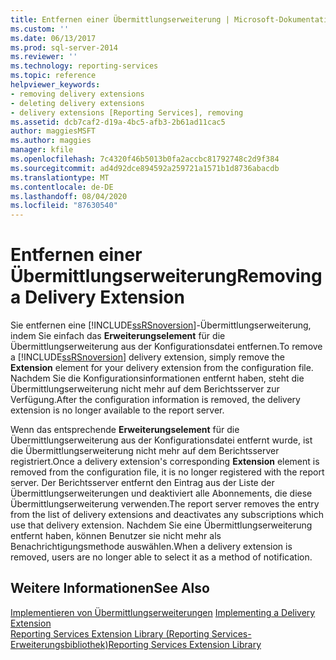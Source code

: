 ```yaml
---
title: Entfernen einer Übermittlungserweiterung | Microsoft-Dokumentation
ms.custom: ''
ms.date: 06/13/2017
ms.prod: sql-server-2014
ms.reviewer: ''
ms.technology: reporting-services
ms.topic: reference
helpviewer_keywords:
- removing delivery extensions
- deleting delivery extensions
- delivery extensions [Reporting Services], removing
ms.assetid: dcb7caf2-d19a-4bc5-afb3-2b61ad11cac5
author: maggiesMSFT
ms.author: maggies
manager: kfile
ms.openlocfilehash: 7c4320f46b5013b0fa2accbc81792748c2d9f384
ms.sourcegitcommit: ad4d92dce894592a259721a1571b1d8736abacdb
ms.translationtype: MT
ms.contentlocale: de-DE
ms.lasthandoff: 08/04/2020
ms.locfileid: "87630540"
---
```

# <a name="removing-a-delivery-extension"></a><span data-ttu-id="96f28-102">Entfernen einer Übermittlungserweiterung</span><span class="sxs-lookup"><span data-stu-id="96f28-102">Removing a Delivery Extension</span></span>
  <span data-ttu-id="96f28-103">Sie entfernen eine [!INCLUDE[ssRSnoversion](../../../includes/ssrsnoversion-md.md)]-Übermittlungserweiterung, indem Sie einfach das **Erweiterungselement** für die Übermittlungserweiterung aus der Konfigurationsdatei entfernen.</span><span class="sxs-lookup"><span data-stu-id="96f28-103">To remove a [!INCLUDE[ssRSnoversion](../../../includes/ssrsnoversion-md.md)] delivery extension, simply remove the **Extension** element for your delivery extension from the configuration file.</span></span> <span data-ttu-id="96f28-104">Nachdem Sie die Konfigurationsinformationen entfernt haben, steht die Übermittlungserweiterung nicht mehr auf dem Berichtsserver zur Verfügung.</span><span class="sxs-lookup"><span data-stu-id="96f28-104">After the configuration information is removed, the delivery extension is no longer available to the report server.</span></span>  
  
 <span data-ttu-id="96f28-105">Wenn das entsprechende **Erweiterungselement** für die Übermittlungserweiterung aus der Konfigurationsdatei entfernt wurde, ist die Übermittlungserweiterung nicht mehr auf dem Berichtsserver registriert.</span><span class="sxs-lookup"><span data-stu-id="96f28-105">Once a delivery extension's corresponding **Extension** element is removed from the configuration file, it is no longer registered with the report server.</span></span> <span data-ttu-id="96f28-106">Der Berichtsserver entfernt den Eintrag aus der Liste der Übermittlungserweiterungen und deaktiviert alle Abonnements, die diese Übermittlungserweiterung verwenden.</span><span class="sxs-lookup"><span data-stu-id="96f28-106">The report server removes the entry from the list of delivery extensions and deactivates any subscriptions which use that delivery extension.</span></span> <span data-ttu-id="96f28-107">Nachdem Sie eine Übermittlungserweiterung entfernt haben, können Benutzer sie nicht mehr als Benachrichtigungsmethode auswählen.</span><span class="sxs-lookup"><span data-stu-id="96f28-107">When a delivery extension is removed, users are no longer able to select it as a method of notification.</span></span>  
  
## <a name="see-also"></a><span data-ttu-id="96f28-108">Weitere Informationen</span><span class="sxs-lookup"><span data-stu-id="96f28-108">See Also</span></span>  
 <span data-ttu-id="96f28-109">[Implementieren von Übermittlungserweiterungen](implementing-a-delivery-extension.md) </span><span class="sxs-lookup"><span data-stu-id="96f28-109">[Implementing a Delivery Extension](implementing-a-delivery-extension.md) </span></span>  
 [<span data-ttu-id="96f28-110">Reporting Services Extension Library (Reporting Services-Erweiterungsbibliothek)</span><span class="sxs-lookup"><span data-stu-id="96f28-110">Reporting Services Extension Library</span></span>](../reporting-services-extension-library.md)  
  
  
